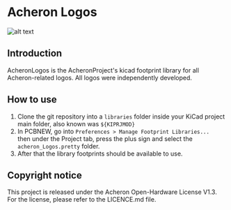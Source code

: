 # Acheron Logos

![alt text](https://raw.githubusercontent.com/Gondolindrim/acheronLibrary/master/graphics/acheronReadme.png "Acheron Logo")

## Introduction

AcheronLogos is the AcheronProject's kicad footprint library for all Acheron-related logos. All logos were independently developed.

## How to use

1. Clone the git repository into a ``libraries`` folder inside your KiCad project main folder, also known was ``${KIPRJMOD}``
2. In PCBNEW, go into ``Preferences > Manage Footprint Libraries... `` then under the Project tab, press the plus sign and select the ``acheron_Logos.pretty`` folder.
3. After that the library footprints should be available to use.

## Copyright notice

This project is released under the Acheron Open-Hardware License V1.3. For the license, please refer to the LICENCE.md file.
